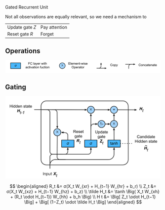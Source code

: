 Gated Recurrent Unit

Not all observations are equally relevant, so we need a mechanism to 

|                 |               |
| --------------- | ------------- |
| Update gate $Z$ | Pay attention |
| Reset gate $R$  | Forget        |

## Operations

![image-20230527180221519](./assets/image-20230527180221519.png)

## Gating

![image-20230527180548856](./assets/image-20230527180548856.png)

$$
\begin{aligned}
R_t &= σ(X_t W_{xr} + H_{t−1} W_{hr} + b_r) \\
Z_t &= σ(X_t W_{xz} + H_{t−1} W_{hz} + b_z) \\
\tilde H_t &= \tanh \Big(
X_t W_{xh} + (R_t \odot H_{t−1}) W_{hh} + b_h
\Big) \\
H t &= \Big[
Z_t \odot H_{t−1}
\Big] + \Big[
(1−Z_t) \odot \tilde H_t
\Big]
\end{aligned}
$$